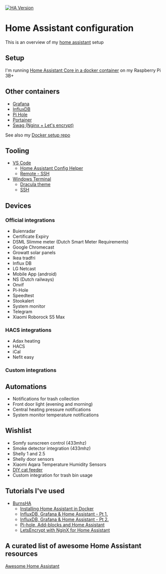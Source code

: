 [![HA Version](https://img.shields.io/badge/Running%20Home%20Assistant-0.116.2%20-darkblue)](https://github.com/home-assistant/core/releases/tag/0.116.2)

# Home Assistant configuration

This is an overview of my [home assistant](https://www.home-assistant.io/) setup

## Setup
I'm running [Home Assistant Core in a docker container](https://hub.docker.com/r/homeassistant/raspberrypi3-homeassistant) on my Raspberry Pi 3B+

## Other containers
* [Grafana](https://hub.docker.com/r/grafana/grafana)
* [InfluxDB](https://hub.docker.com/_/influxdb)
* [Pi Hole](https://hub.docker.com/r/pihole/pihole)
* [Portainer](https://hub.docker.com/r/portainer/portainer-ce)
* [Swag (Nginx + Let's encrypt)](https://hub.docker.com/r/linuxserver/swag)

See also my [Docker setup repo](https://github.com/AdeZwart/docker-setup)

## Tooling
* [VS Code](https://code.visualstudio.com/download)
  * [Home Assistant Config Helper](https://github.com/keesschollaart81/vscode-home-assistant)
  * [Remote - SSH](https://github.com/Microsoft/vscode-remote-release)
* [Windows Terminal](https://github.com/microsoft/terminal)
  * [Dracula theme](https://draculatheme.com/windows-terminal)
  * [SSH](https://docs.microsoft.com/en-us/windows/terminal/tutorials/ssh)

## Devices

### Official integrations
* Buienradar
* Certificate Expiry
* DSML Slimme meter (Dutch Smart Meter Requirements)
* Google Chromecast
* Growatt solar panels
* Ikea tradfri
* Influx DB
* LG Netcast
* Mobile App (android)
* NS (Dutch railways)
* Onvif
* Pi-Hole
* Speedtest
* Stookalert
* System monitor
* Telegram
* Xiaomi Roborock S5 Max
  
### HACS integrations
* Adax heating
* HACS
* iCal
* Nefit easy

### Custom integrations

## Automations
* Notifications for trash collection
* Front door light (evening and morning)
* Central heating pressure notifications
* System monitor temperature notifications

## Wishlist
* Somfy sunscreen control (433mhz)
* Smoke detector integration (433mhz)
* Shelly 1 and 2.5
* Shelly door sensors
* Xiaomi Aqara Temperature Humidity Sensors
* [DIY cat feeder](https://github.com/AdeZwart/RPi-HomeAutomation)
* Custom integration for trash bin usage

## Tutorials I've used
* [BurnsHA](https://www.youtube.com/c/BurnsHA)
  * [Installing Home Assistant in Docker](https://youtu.be/bG6g2btJbNk)
  * [InfluxDB, Grafana & Home Assistant - Pt 1.](https://youtu.be/lveSI3hPHE8)
  * [InfluxDB, Grafana & Home Assistant - Pt 2.](https://youtu.be/rMaU69am_cg)
  * [Pi-hole, Add-blocks and Home Assistant](https://youtu.be/yMbpxB39X1Y)
  * [LetsEncrypt with NginX for Home Assistant](https://youtu.be/oN1qPl3Yve8)

## A curated list of awesome Home Assistant resources
[Awesome Home Assistant](https://www.awesome-ha.com/)